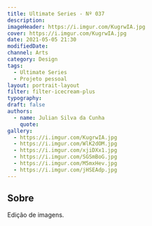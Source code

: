 ```yaml
---
title: Ultimate Series - Nº 037
description:
imageHeader: https://i.imgur.com/KugrwIA.jpg
cover: https://i.imgur.com/KugrwIA.jpg
date: 2021-05-05 21:30
modifiedDate:
channel: Arts
category: Design
tags:
  - Ultimate Series
  - Projeto pessoal
layout: portrait-layout
filter: filter-icecream-plus
typography:
draft: false
authors:
  - name: Julian Silva da Cunha
    quote:
gallery:
  - https://i.imgur.com/KugrwIA.jpg
  - https://i.imgur.com/WlK2dOM.jpg
  - https://i.imgur.com/xjiDXx1.jpg
  - https://i.imgur.com/SGSmBoG.jpg
  - https://i.imgur.com/M5mxHev.jpg
  - https://i.imgur.com/jHSEAdp.jpg
---
```


## Sobre

Edição de imagens.

